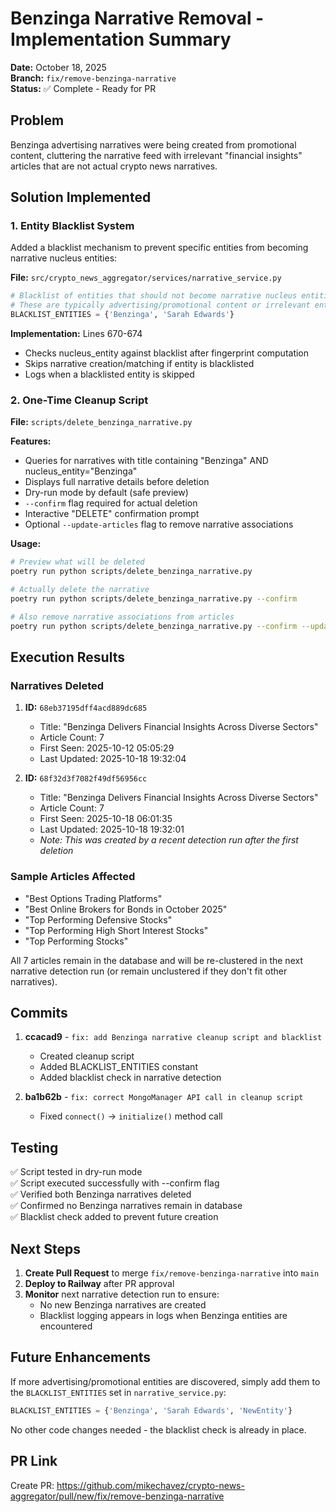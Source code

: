 # Benzinga Narrative Removal - Implementation Summary

**Date:** October 18, 2025  
**Branch:** `fix/remove-benzinga-narrative`  
**Status:** ✅ Complete - Ready for PR

## Problem

Benzinga advertising narratives were being created from promotional content, cluttering the narrative feed with irrelevant "financial insights" articles that are not actual crypto news narratives.

## Solution Implemented

### 1. Entity Blacklist System

Added a blacklist mechanism to prevent specific entities from becoming narrative nucleus entities:

**File:** `src/crypto_news_aggregator/services/narrative_service.py`

```python
# Blacklist of entities that should not become narrative nucleus entities
# These are typically advertising/promotional content or irrelevant entities
BLACKLIST_ENTITIES = {'Benzinga', 'Sarah Edwards'}
```

**Implementation:** Lines 670-674
- Checks nucleus_entity against blacklist after fingerprint computation
- Skips narrative creation/matching if entity is blacklisted
- Logs when a blacklisted entity is skipped

### 2. One-Time Cleanup Script

**File:** `scripts/delete_benzinga_narrative.py`

**Features:**
- Queries for narratives with title containing "Benzinga" AND nucleus_entity="Benzinga"
- Displays full narrative details before deletion
- Dry-run mode by default (safe preview)
- `--confirm` flag required for actual deletion
- Interactive "DELETE" confirmation prompt
- Optional `--update-articles` flag to remove narrative associations

**Usage:**
```bash
# Preview what will be deleted
poetry run python scripts/delete_benzinga_narrative.py

# Actually delete the narrative
poetry run python scripts/delete_benzinga_narrative.py --confirm

# Also remove narrative associations from articles
poetry run python scripts/delete_benzinga_narrative.py --confirm --update-articles
```

## Execution Results

### Narratives Deleted
1. **ID:** `68eb37195dff4acd889dc685`
   - Title: "Benzinga Delivers Financial Insights Across Diverse Sectors"
   - Article Count: 7
   - First Seen: 2025-10-12 05:05:29
   - Last Updated: 2025-10-18 19:32:04

2. **ID:** `68f32d3f7082f49df56956cc`
   - Title: "Benzinga Delivers Financial Insights Across Diverse Sectors"
   - Article Count: 7
   - First Seen: 2025-10-18 06:01:35
   - Last Updated: 2025-10-18 19:32:01
   - *Note: This was created by a recent detection run after the first deletion*

### Sample Articles Affected
- "Best Options Trading Platforms"
- "Best Online Brokers for Bonds in October 2025"
- "Top Performing Defensive Stocks"
- "Top Performing High Short Interest Stocks"
- "Top Performing Stocks"

All 7 articles remain in the database and will be re-clustered in the next narrative detection run (or remain unclustered if they don't fit other narratives).

## Commits

1. **ccacad9** - `fix: add Benzinga narrative cleanup script and blacklist`
   - Created cleanup script
   - Added BLACKLIST_ENTITIES constant
   - Added blacklist check in narrative detection

2. **ba1b62b** - `fix: correct MongoManager API call in cleanup script`
   - Fixed `connect()` → `initialize()` method call

## Testing

✅ Script tested in dry-run mode  
✅ Script executed successfully with --confirm flag  
✅ Verified both Benzinga narratives deleted  
✅ Confirmed no Benzinga narratives remain in database  
✅ Blacklist check added to prevent future creation  

## Next Steps

1. **Create Pull Request** to merge `fix/remove-benzinga-narrative` into `main`
2. **Deploy to Railway** after PR approval
3. **Monitor** next narrative detection run to ensure:
   - No new Benzinga narratives are created
   - Blacklist logging appears in logs when Benzinga entities are encountered

## Future Enhancements

If more advertising/promotional entities are discovered, simply add them to the `BLACKLIST_ENTITIES` set in `narrative_service.py`:

```python
BLACKLIST_ENTITIES = {'Benzinga', 'Sarah Edwards', 'NewEntity'}
```

No other code changes needed - the blacklist check is already in place.

## PR Link

Create PR: https://github.com/mikechavez/crypto-news-aggregator/pull/new/fix/remove-benzinga-narrative
